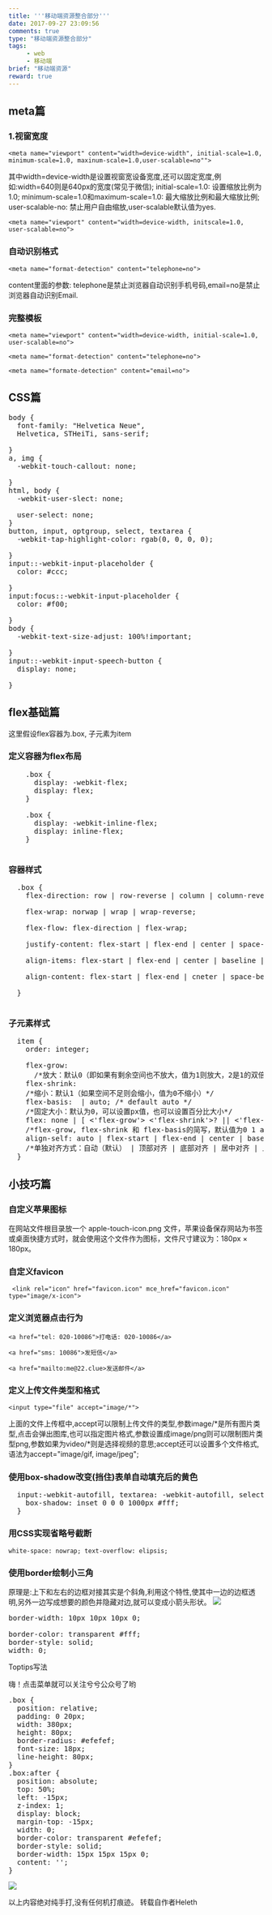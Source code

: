 ```yaml
---
title: '''移动端资源整合部分'''
date: 2017-09-27 23:09:56
comments: true
type: "移动端资源整合部分"
tags:
     - web
     - 移动端
brief: "移动端资源"
reward: true
---
```


##  meta篇
### 1.视窗宽度
`<meta name="viewport" content="width=device-width", initial-scale=1.0, minimum-scale=1.0, maxinum-scale=1.0,user-scalable=no"">`


其中width=device-width是设置视窗宽设备宽度,还可以固定宽度,例如:width=640则是640px的宽度(常见于微信);
initial-scale=1.0: 设置缩放比例为1.0;
minimum-scale=1.0和maximum-scale=1.0: 最大缩放比例和最大缩放比例;
user-scalable-no: 禁止用户自由缩放,user-scalable默认值为yes.

<!--more-->

`<meta name="viewport" content="width=device-width, initscale=1.0, user-scalable=no">`

### 自动识别格式
`<meta name="format-detection" content="telephone=no">`

content里面的参数: telephone是禁止浏览器自动识别手机号码,email=no是禁止浏览器自动识别Email.

### 完整模板
`<meta name="viewport" content="width=device-width, initial-scale=1.0, user-scalable=no">`

`<meta name="format-detection" content="telephone=no">`
  
`<meta name="formate-detection" content="email=no">`

## CSS篇

<pre>body {
  font-family: "Helvetica Neue",
  Helvetica, STHeiTi, sans-serif;
  <!-- 使用无衬线字体 -->
}
a, img {
  -webkit-touch-callout: none;
  <!-- 禁止长按链接与图片弹出菜单 -->
}
html, body {
  -webkit-user-slect: none;
  <!-- 禁止选中文中 -->
  user-select: none;
}
button, input, optgroup, select, textarea {
  -webkit-tap-highlight-color: rgab(0, 0, 0, 0);
  <!-- 去掉a, input和button点击时的蓝色外边框和灰色半透明背景 -->
}
input::-webkit-input-placeholder {
  color: #ccc;
  <!-- 修改webkit中input的planceholder样式 -->  
}
input:focus::-webkit-input-placeholder {
  color: #f00;
  <!-- 修改webkit中focus状态下input的planceholder样式 -->
}
body {
  -webkit-text-size-adjust: 100%!important;
  <!-- 禁止Ios调整字体大小 -->
}
input::-webkit-input-speech-button {
  display: none;
  <!-- 隐藏Android的语音输入按钮 -->
}</pre>

##  flex基础篇

这里假设flex容器为.box, 子元素为item
### 定义容器为flex布局

  <pre>
    .box {
      display: -webkit-flex; 
      display: flex;
    }
    <!-- 行内flex -->
    .box {
      display: -webkit-inline-flex;
      display: inline-flex;
    }
  </pre>

### 容器样式

  <pre>
  .box {
    flex-direction: row | row-reverse | column | column-reverse;
    <!-- 主轴方向: 从左到右(默认) | 从右到左 | 上到下 | 下到上 -->
    flex-wrap: norwap | wrap | wrap-reverse;
    <!-- 换行: 不换行(默认) | 换行 | 换行并第一行在下方 -->
    flex-flow: flex-direction | flex-wrap;
    <!-- 主轴方向和换行简写 -->
    justify-content: flex-start | flex-end | center | space-between | space-argound;
    <!-- 主轴对齐方式: 左对齐(默认) | 右对齐 | 居中对齐 | 两端对齐 | 平均分布 -->
    align-items: flex-start | flex-end | center | baseline | stretch;
    <!-- 交叉轴对齐方式: 顶部对齐(默认) 顶部对齐 居中对齐 | 上下对齐并铺满 | 文本基线对齐 -->
    align-content: flex-start | flex-end | cneter | space-between | space-around | strech;
    <!-- 多主轴对齐: 顶部对齐(默认) | 顶部对齐 | 居中对齐 | 上下对齐并铺满 | 上下平均分布 -->
  }
  </pre>

### 子元素样式

<pre>
  item {
    order: integer;
    <!-- 排序: 数值越小,越排前,默认为0 -->
    flex-grow: <number>
      /*放大：默认0（即如果有剩余空间也不放大，值为1则放大，2是1的双倍大小，以此类推）*/
    flex-shrink: <number>
    /*缩小：默认1（如果空间不足则会缩小，值为0不缩小）*/
    flex-basis: <length> | auto; /* default auto */
    /*固定大小：默认为0，可以设置px值，也可以设置百分比大小*/
    flex: none | [ <'flex-grow'> <'flex-shrink'>? || <'flex-basis'> ]
    /*flex-grow, flex-shrink 和 flex-basis的简写，默认值为0 1 auto，*/
    align-self: auto | flex-start | flex-end | center | baseline | stretch;
    /*单独对齐方式：自动（默认） | 顶部对齐 | 底部对齐 | 居中对齐 | 上下对齐并铺满 | 文本基线对齐*/
  }
</pre>

## 小技巧篇

### 自定义苹果图标

在网站文件根目录放一个 apple-touch-icon.png 文件，苹果设备保存网站为书签或桌面快捷方式时，就会使用这个文件作为图标，文件尺寸建议为：180px × 180px。
### 自定义favicon

` <link rel="icon" href="favicon.icon" mce_href="favicon.icon" type="image/x-icon">`

### 定义浏览器点击行为
`<a href="tel: 020-10086">打电话: 020-10086</a>`

`<a href="sms: 10086">发短信</a>`

`<a href="mailto:me@22.clue>发送邮件</a>`

### 定义上传文件类型和格式

`<input type="file" accept="image/*">`

上面的文件上传框中,accept可以限制上传文件的类型,参数image/*是所有图片类型,点击会弹出图库,也可以指定图片格式,参数设置成image/png则可以限制图片类型png,参数如果为video/*则是选择视频的意思;accept还可以设置多个文件格式,语法为accept="image/gif, image/jpeg";

### 使用box-shadow改变(挡住)表单自动填充后的黄色

<pre>
  input:-webkit-autofill, textarea: -webkit-autofill, select:-webkit-autofill {
    box-shadow: inset 0 0 0 1000px #fff;
  }
</pre>

### 用CSS实现省略号截断

`white-space: nowrap;
text-overflow: elipsis;`

### 使用border绘制小三角
原理是:上下和左右的边框对接其实是个斜角,利用这个特性,使其中一边的边框透明,另外一边写成想要的颜色并隐藏对边,就可以变成小箭头形状。
![](https://segmentfault.com/img/remote/1460000004845430)

<pre>
border-width: 10px 10px 10px 0;
<!-- 左箭头 -->
border-color: transparent #fff;
border-style: solid;
width: 0; 
</pre>

Toptips写法

<div class="box">嗨！点击菜单就可以关注兮兮公众号了哟</a>
<pre>
.box {
  position: relative;
  padding: 0 20px;
  width: 380px;
  height: 80px;
  border-radius: #efefef;
  font-size: 18px;
  line-height: 80px;
}
.box:after {
  position: absolute;
  top: 50%;
  left: -15px;
  z-index: 1;
  display: block;
  margin-top: -15px;
  width: 0;
  border-color: transparent #efefef;
  border-style: solid;
  border-width: 15px 15px 15px 0;
  content: '';
}
</pre>

![](https://segmentfault.com/img/remote/1460000004845432)

以上内容绝对纯手打,没有任何机打痕迹。
转载自作者Heleth




